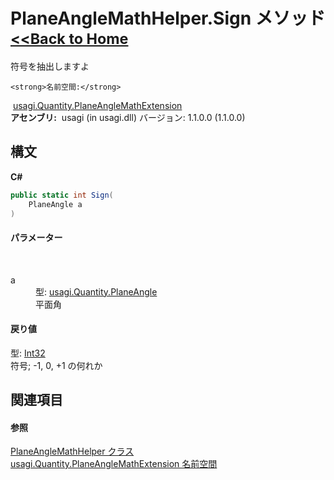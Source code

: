 # PlaneAngleMathHelper.Sign メソッド <small>[<<Back to Home](https://github.com/usagi/usagi.cs/blob/master/Help/Home.md)</small> 

符号を抽出しますよ


    <strong>名前空間:</strong>
&nbsp;<a href="N_usagi_Quantity_PlaneAngleMathExtension.md">usagi.Quantity.PlaneAngleMathExtension</a><br /><strong>アセンブリ:</strong>
&nbsp;usagi (in usagi.dll) バージョン: 1.1.0.0 (1.1.0.0)

## 構文

**C#**<br />
``` C#
public static int Sign(
	PlaneAngle a
)
```


#### パラメーター
&nbsp;<dl><dt>a</dt><dd>型: <a href="T_usagi_Quantity_PlaneAngle.md">usagi.Quantity.PlaneAngle</a><br />平面角</dd></dl>

#### 戻り値
型: <a href="http://msdn2.microsoft.com/ja-jp/library/td2s409d" target="_blank">Int32</a><br />符号; -1, 0, +1 の何れか

## 関連項目


#### 参照
<a href="T_usagi_Quantity_PlaneAngleMathExtension_PlaneAngleMathHelper.md">PlaneAngleMathHelper クラス</a><br /><a href="N_usagi_Quantity_PlaneAngleMathExtension.md">usagi.Quantity.PlaneAngleMathExtension 名前空間</a><br />